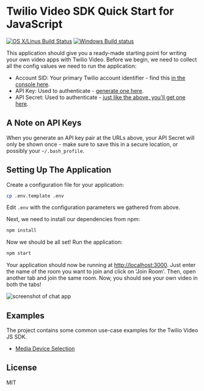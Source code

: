 # Twilio Video SDK Quick Start for JavaScript

[![OS X/Linus Build Status](https://secure.travis-ci.org/twilio/video-quickstart-js.png?branch=master)](http://travis-ci.org/twilio/video-quickstart-js) [![Windows Build status](https://ci.appveyor.com/api/projects/status/3u69uy9c0lsap3dr?svg=true
)](https://ci.appveyor.com/project/markandrus/video-quickstart-js)

This application should give you a ready-made starting point for writing your
own video apps with Twilio Video. Before we begin, we need to collect
all the config values we need to run the application:

* Account SID: Your primary Twilio account identifier - find this [in the console here](https://www.twilio.com/console).
* API Key: Used to authenticate - [generate one here](https://www.twilio.com/console/video/dev-tools/api-keys).
* API Secret: Used to authenticate - [just like the above, you'll get one here](https://www.twilio.com/console/video/dev-tools/api-keys).

## A Note on API Keys

When you generate an API key pair at the URLs above, your API Secret will only
be shown once - make sure to save this in a secure location, 
or possibly your `~/.bash_profile`.

## Setting Up The Application

Create a configuration file for your application:
```bash
cp .env.template .env
```

Edit `.env` with the configuration parameters we gathered from above.

Next, we need to install our dependencies from npm:
```bash
npm install
```

Now we should be all set! Run the application:
```bash
npm start
```

Your application should now be running at [http://localhost:3000](http://localhost:3000). Just enter
the name of the room you want to join and click on 'Join Room'. Then,
open another tab and join the same room. Now, you should see your own
video in both the tabs!

![screenshot of chat app](https://s3.amazonaws.com/com.twilio.prod.twilio-docs/images/video2.original.png)

## Examples

The project contains some common use-case examples for the Twilio Video JS SDK.

* [Media Device Selection](http://localhost:3000/mediadevices)

## License

MIT
